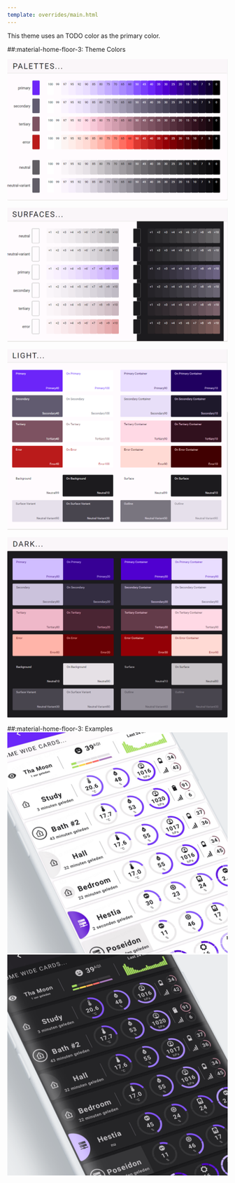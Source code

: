 ```yaml
---
template: overrides/main.html
---
```


This theme uses an TODO color as the primary color.

##:material-home-floor-3: Theme Colors


[![M3 Palettes]][M3 Palettes]

[![M3 Surfaces]][M3 Surfaces]

[![M3 Light]][M3 Light]

[![M3 Dark]][M3 Dark]

  [M3 Palettes]: ../assets/screenshots/m3-theme-01-palettes.png
  [M3 Surfaces]: ../assets/screenshots/m3-theme-01-surfaces.png
  [M3 Light]: ../assets/screenshots/m3-theme-01-light.png
  [M3 Dark]: ../assets/screenshots/m3-theme-01-dark.png
  

##:material-home-floor-3: Examples
[![M3 Example Light]][M3 Example Light]
[![M3 Example Dark]][M3 Example Dark]

  [M3 Example Light]: ../assets/screenshots/m3-example-01-light.png
  [M3 Example Dark]: ../assets/screenshots/m3-example-01-dark.png

